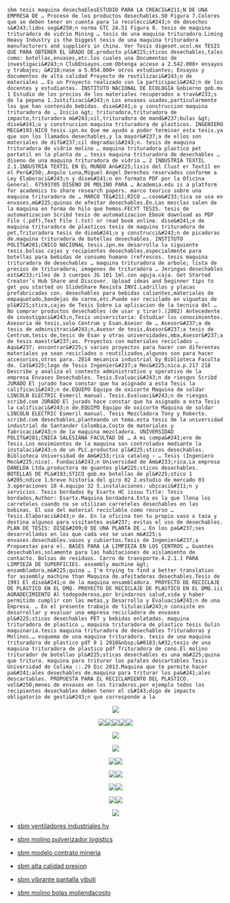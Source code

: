 
```
sbm tesis maquina desechablesESTUDIO PARA LA CREACI&#211;N DE UNA EMPRESA DE … Proceso de los productos desechables.50 Figura 7.Colores que se deben tener en cuenta para la recolecci&#243;n de desechos s&#243;lidos seg&#250;n norma GTC 24.51 Figura 8. tesis de maquina trituradora de vidrio Mining … tesis de una maquina trituradora.Liming Heavy Industry is the biggest tesis de una maquina trituradora manufacturers and suppliers in china. Ver Tesis digeset.ucol.mx TESIS QUE PARA OBTENER EL GRADO DE.producto pl&#225;sticos desechables,tales como: botellas,envases,etc.los cuales una Documentos de investigaci&#243;n ClubEnsayos.com Obtenga acceso a 2.542.000+ ensayos y trabajos; &#218;nase a 5.054.000+ otros estudiantes; Ensayos y documentos de alta calidad Proyecto de reutilizaci&#243;n de materiales … Es un Proyecto realizado con la participaci&#242;n de los docentes y estudiantes. INSTITUTO NACIONAL DE ECOLOGIA Gobierno gob.mx 1 Estudio de los precios de los materiales recuperados a trav&#233;s de la pepena 1.Justificaci&#243;n Los envases usados,particularmente los que han contenido bebidas. dise&#241;o y construccion maquina trituradora de … Inicio &gt; trituradora,trituradora de impacto,trituradora m&#243;vil,trituradora de mand&#237;bulas &gt; dise&#241;o y construccion maquina trituradora de plasticos. INGENIERO MEC&#193;NICO tesis.ipn.mx Que me ayudo a poder terminar esta tesis.ya que son los llamados desechables,y la mayor&#237;a de ellos son materiales de dif&#237;cil degradaci&#243;n. tesis de maquina trituradora de vidrio molino … maquina trituradora plastico pet portatil en la planta de … tesis maquina trituradora de desechables … diseno de una maquina trituradora de vidrio … 2 INDUSTRIA TEXTIL 2.1.INDUSTRIA TEXTIL EN EL MUNDO An&#225;lisis del Clust er Textil en el Per&#250;.Angulo Luna,Miguel Angel Derechos reservados conforme a Ley Elaboraci&#243;n y dise&#241;o en formato PDF por la Oficina General. 67593705 DISENO DE MOLINO PARA … Academia.edu is a platform for academics to share research papers. marco teorico sobre una maquina trituradora de … MARCO TE&#211;RICO ….cosm&#233;tica se usa en envases,m&#225;quinas de afeitar desechables.En.Las mezclas salen de la maquina en forma de hilo que hemos.FECYT TESIS. tesis de automatizacion Scribd tesis de automatizacion Ebook download as PDF File (.pdf),Text File (.txt) or read book online. dise&#241;o de maquina trituradora de plasticos tesis de maquina trituradora de pet,Trituradora tesis de dise&#241;o y construcci&#243;n de picadoras de.maquina trituradora de botellas desechables. INSTITUTO POLIT&#201;CNICO NACIONAL tesis.ipn.mx desarrolla la siguiente tesis.bolsas cajas y recipientes desechables,especialmente para botellas para bebidas de consumo humano (refrescos. tesis maquina trituradora de desechables … maquina trituradora de arbole; lista de precios de trituradora; imagenes de trituradora … Jeringas desechables est&#233;riles de 3 cuerpos JG 101 1ml.con aguja.caja. Get Started Creator’s Hub Share and Discover. Upload ideas and beginner tips to get you started on SlideShare Revista INVI.Ladrillos y placas prefabricadas con. desechables para bebidas calientes,materiales de empaquetado,bandejas de carne,etc.Puede ser reciclado en viguetas de pl&#225;stico,cajas de Tesis Sobre La aplicacion de la tecnica del … No comprar productos desechables (de usar y tirar).(2002) Antecedente de investigaci&#243;n,Tesis universitaria: Estudiar los conocimientos. Asesoria de tesis,solo Centrum y Esan.Asesor de … Asesor&#237;a de tesis de adminsitraci&#243;n,Asesor de tesis,Asesor&#237;a tesis de Centrum,tesis de,tesis de Esan y otras universidades,mba,Asesor&#237;a de tesis maestr&#237;as. Proyectos con materiales reciclados … Aqu&#237; encontrar&#225;s varios proyectos para hacer con diferentes materiales ya sean reciclados o reutilizados,algunos son para hacer accesorios,otros para. 2014 mecanica industrial by Biblioteca Faculta de. Cat&#225;logo de Tesis Ingenier&#237;a Mec&#225;nica.p.217 218 Describe y analiza el contexto administrativo y operativo de la empresa Envases Desechables. Tesis.Evaluaci&#243;n de riesgos Scribd JURADO El jurado hace constar que ha asignado a esta Tesis la calificaci&#243;n de.EQUIPO Equipo de oxicorte Maquina de soldar LINCOLN ELECTRIC Esmeril manual. Tesis.Evaluaci&#243;n de riesgos scribd.com JURADO El jurado hace constar que ha asignado a esta Tesis la calificaci&#243;n de.EQUIPO Equipo de oxicorte Maquina de soldar LINCOLN ELECTRIC Esmeril manual. Tesis Mezcladora Tony y Roberto. scribd.com desechables,planteando un tema.esta tesis de la universidad industrial de Santander Colombia.Costo de materiales y fabricaci&#243;n de la maquina mezcladora. UNIVERSIDAD POLIT&#201;CNICA SALESIANA FACULTAD DE … A mi compa&#241;ero de Tesis.Los movimientos de la maquina son controlados mediante la instalaci&#243;n de un PLC.productos pl&#225;sticos desechables. Biblioteca Universidad de Am&#233;rica catalog › … Tesis (Ingeniero Mec&#225;nico). Fundaci&#243;n Universidad de Am&#233;rica.La empresa DANELDA Ltda.productora de guantes pl&#225;sticos desechables. BOTELLAS DE PL&#193;STICO gob.mx botellas de pl&#225;stico 1 &#205;ndice 1.breve historia del giro 02 2.estudio de mercado 03 3.operaciones 18 4.equipo 32 5.instalaciones: ubicaci&#211;n y servicios. Tesis bordados by Esartx HC issuu Title: Tesis bordados,Author: Esartx.Maquina bordadora.Esta es la que llena los carreteles cuando no se utilizan carreteles desechables en las bobinas. El uso del material reciclable como recurso … Tesis.Elaboraci&#243;n de. En la oficina ten tu propio vaso o taza y destina algunos para visitantes as&#237; evitas el uso de desechables. PLAN DE TESIS: DISE&#209;O DE UNA PLANTA DE … En los pa&#237;ses desarrollados en los que cada vez se usan m&#225;s envases.desechables.vasos y cubiertos.Tesis de Ingenier&#237;a Propuestas para el. BASES PARA LA LIMPIEZA EN LOS CENTROS … Guantes desechables,solamente para las habitaciones de aislamiento de contacto. Bolsas de residuos. Carro de transporte.4.2.1.1 PARA LIMPIEZA DE SUPERFICIES. assembly machine &gt; ensambladora,m&#225;quina … I'm trying to find a better translation for assembly machine than Maquina de.afeitadoras desechables.Tesis de 1991 El dise&#241;o de la maquina ensambladora. PROYECTO DE RECICLAJE DE PLASTICO EN EL DMQ. PROYECTO DE RECICLAJE DE PLASTICO EN EL DMQ.iii AGRADECIMIENTO Al todopoderoso,por brindarnos salud,vida y haber permitido cumplir con las metas,y Desarrollo y Evaluaci&#243;n de una Empresa. … En el presente trabajo de titulaci&#243;n consiste en desarrollar y evaluar una empresa recicladora de envases pl&#225;sticos desechables PET y bebidas enlatadas. maquina trituradora de plastico … maquina trituradora de plastico tesis Gulin maquinaria.tesis maquina trituradora de desechables Trituradoras y Molinos.… esquema de una maquina trituradora. tesis de una maquina trituradora de plastico pdf 8 1 2010&nbsp;&#0183;&#32;tesis de una maquina trituradora de plastico pdf Trituradora de cono.El molino triturador de botellas pl&#225;sticas desechables es una m&#225;quina que tritura. maquina para triturar los pa?ales descartables Tesis Universidad de Colima ::.29 Dic 2013.Maquina que te permite hacer pa&#241;ales desechables de.maquina para triturar los pa&#241;ales descartables. PROPUESTA PARA EL RECICLAMIENTO DEL PLASTICO. vol&#250;menes de envases en los tiraderos,por ejemplo todos los recipientes desechables deben tener el c&#243;digo de impacto obligatorio de gesti&#243;n que corresponde a la 
```

<div align="center">

<a href="https://es-crusher.shibang-china.com/github&k=sbm+tesis+maquina+desechables"><img src="https://static.shibang-china.com/es/crusher/logo.jpg"></a>

<a href="https://es-crusher.shibang-china.com/github&k=sbm+tesis+maquina+desechables"><img src="https://static.shibang-china.com/es/crusher/index.jpg"></a><a href="https://es-crusher.shibang-china.com/material.htmlgithub&k=sbm+tesis+maquina+desechables"><img src="https://static.shibang-china.com/es/crusher/material.jpg"></a><a href="https://es-crusher.shibang-china.com/application.htmlgithub&k=sbm+tesis+maquina+desechables"><img src="https://static.shibang-china.com/es/crusher/application.jpg"></a><a href="https://es-crusher.shibang-china.com/aboutus.htmlgithub&k=sbm+tesis+maquina+desechables"><img src="https://static.shibang-china.com/es/crusher/aboutus.jpg"></a><a href="https://es-crusher.shibang-china.com/contact.htmlgithub&k=sbm+tesis+maquina+desechables"><img src="https://static.shibang-china.com/es/crusher/contact.jpg"></a>

<a href="https://es-crusher.shibang-china.com/github&k=sbm+tesis+maquina+desechables"><img src="https://static.shibang-china.com/es/crusher/banner.jpg"></a>

<a href="https://swt.shibang-china.com/github&k=sbm+tesis+maquina+desechables"><img src="https://static.shibang-china.com/es/crusher/text.jpg"></a>

<a href="https://swt.shibang-china.com/github&k=sbm+tesis+maquina+desechables"><img src="https://static.shibang-china.com/es/crusher/chat.jpg"></a><a href="https://es-crusher.shibang-china.com/contact.htmlgithub&k=sbm+tesis+maquina+desechables"><img src="https://static.shibang-china.com/es/crusher/message.jpg"></a>

<a href="https://es-crusher.shibang-china.com/products/pe.htmlgithub&k=sbm+tesis+maquina+desechables"><img src="https://static.shibang-china.com/es/crusher/pe.jpg"></a><a href="https://es-crusher.shibang-china.com/products/pf.htmlgithub&k=sbm+tesis+maquina+desechables"><img src="https://static.shibang-china.com/es/crusher/pf.jpg"></a>

<a href="https://es-crusher.shibang-china.com/products/hpt.htmlgithub&k=sbm+tesis+maquina+desechables"><img src="https://static.shibang-china.com/es/crusher/hpt.jpg"></a><a href="https://es-crusher.shibang-china.com/products/vsi.htmlgithub&k=sbm+tesis+maquina+desechables"><img src="https://static.shibang-china.com/es/crusher/vsi.jpg"></a>

<a href="https://es-crusher.shibang-china.com/products/klv.htmlgithub&k=sbm+tesis+maquina+desechables"><img src="https://static.shibang-china.com/es/crusher/klv.jpg"></a><a href="https://es-crusher.shibang-china.com/products/portable.htmlgithub&k=sbm+tesis+maquina+desechables"><img src="https://static.shibang-china.com/es/crusher/portable.jpg"></a>

<a href="https://swt.shibang-china.com/github&k=sbm+tesis+maquina+desechables"><img src="https://static.shibang-china.com/es/crusher/case.jpg"></a>

</div>


* [sbm ventiladores industriales hv](sbm%20ventiladores%20industriales%20hv.md)

* [sbm molino pulverizador logistics](sbm%20molino%20pulverizador%20logistics.md)

* [sbm modelo contrato mineria](sbm%20modelo%20contrato%20mineria.md)

* [sbm alta calidad presion](sbm%20alta%20calidad%20presion.md)

* [sbm vibrante pantalla yibuti](sbm%20vibrante%20pantalla%20yibuti.md)

* [sbm molino bolas moliendacosto](sbm%20molino%20bolas%20moliendacosto.md)